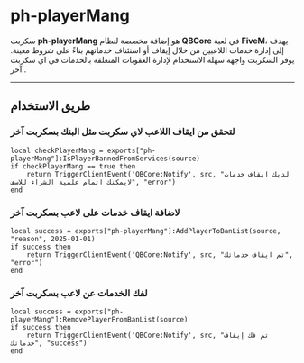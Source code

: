 # ph-playerMang
سكربت **ph-playerMang** هو إضافة مخصصة لنظام **QBCore** في لعبة **FiveM**، يهدف إلى إدارة خدمات اللاعبين من خلال إيقاف أو استئناف خدماتهم بناءً على شروط معينة. يوفر السكربت واجهة سهلة الاستخدام لإدارة العقوبات المتعلقة بالخدمات في اي سكربت آخر..

---

## طريق الاستخدام
### لتحقق من ايقاف اللاعب لاي سكربت مثل البنك بسكربت آخر
```
local checkPlayerMang = exports["ph-playerMang"]:IsPlayerBannedFromServices(source)
if checkPlayerMang == true then
    return TriggerClientEvent('QBCore:Notify', src, "لديك ايقاف خدمات لايمكنك اتمام علمية الشراء للاسف", "error")
end
```

### لاضافة ايقاف خدمات على لاعب بسكربت آخر
```
local success = exports["ph-playerMang"]:AddPlayerToBanList(source, "reason", 2025-01-01)
if success then
    return TriggerClientEvent('QBCore:Notify', src, "تم ايقاف خدماتك", "error")
end
```

### لفك الخدمات عن لاعب بسكربت آخر
```
local success = exports["ph-playerMang"]:RemovePlayerFromBanList(source)
if success then
    return TriggerClientEvent('QBCore:Notify', src, "تم فك إيقاف خدماتك", "success")
end
```